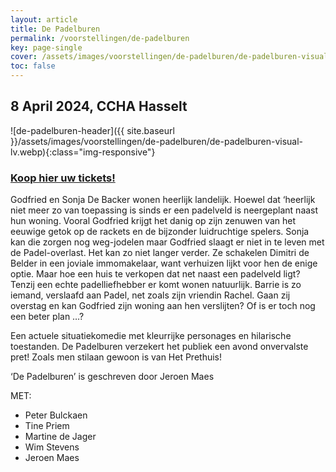 ```yaml
---
layout: article
title: De Padelburen
permalink: /voorstellingen/de-padelburen
key: page-single
cover: /assets/images/voorstellingen/de-padelburen/de-padelburen-visual-lv.webp
toc: false
---
```


## 8 April 2024, CCHA Hasselt

<!--more-->

![de-padelburen-header]({{ site.baseurl }}/assets/images/voorstellingen/de-padelburen/de-padelburen-visual-lv.webp){:class="img-responsive"}

### [Koop hier uw tickets!](https://tickets.roodfluweel.be/reprise/Show/SeatSelection/325331ab-e3b2-418a-8f83-edaf1d080da2)

Godfried en Sonja De Backer wonen heerlijk landelijk. Hoewel dat ‘heerlijk niet meer zo van toepassing is sinds er een padelveld is neergeplant naast hun woning. Vooral Godfried krijgt het danig op zijn zenuwen van het eeuwige getok op de rackets en de bijzonder luidruchtige spelers. Sonja kan die zorgen nog weg-jodelen maar Godfried slaagt er niet in te leven met de Padel-overlast. Het kan zo niet langer verder. Ze schakelen Dimitri de Belder in een joviale immomakelaar, want verhuizen lijkt voor hen de enige optie. Maar hoe een huis te verkopen dat net naast een padelveld ligt? Tenzij een echte padelliefhebber er komt wonen natuurlijk. Barrie is zo iemand, verslaafd aan Padel, net zoals zijn vriendin Rachel. Gaan zij overstag en kan Godfried zijn woning aan hen verslijten? Of is er toch nog een beter plan …?

Een actuele situatiekomedie met kleurrijke personages en hilarische toestanden. De Padelburen verzekert het publiek een avond onvervalste pret! Zoals men stilaan gewoon is van Het Prethuis!

‘De Padelburen’ is geschreven door Jeroen Maes

MET:
* Peter Bulckaen
* Tine Priem
* Martine de Jager
* Wim Stevens
* Jeroen Maes
